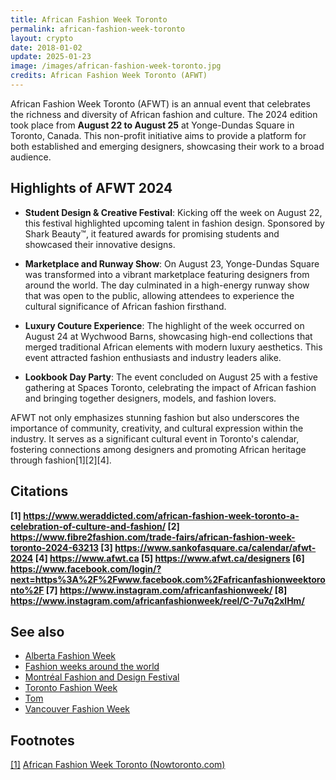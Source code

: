 ```yaml
---
title: African Fashion Week Toronto
permalink: african-fashion-week-toronto
layout: crypto
date: 2018-01-02
update: 2025-01-23
image: /images/african-fashion-week-toronto.jpg
credits: African Fashion Week Toronto (AFWT)
---
```


African Fashion Week Toronto (AFWT) is an annual event that celebrates the richness and diversity of African fashion and culture. The 2024 edition took place from **August 22 to August 25** at Yonge-Dundas Square in Toronto, Canada. This non-profit initiative aims to provide a platform for both established and emerging designers, showcasing their work to a broad audience.

## Highlights of AFWT 2024

- **Student Design & Creative Festival**: Kicking off the week on August 22, this festival highlighted upcoming talent in fashion design. Sponsored by Shark Beauty™, it featured awards for promising students and showcased their innovative designs.

- **Marketplace and Runway Show**: On August 23, Yonge-Dundas Square was transformed into a vibrant marketplace featuring designers from around the world. The day culminated in a high-energy runway show that was open to the public, allowing attendees to experience the cultural significance of African fashion firsthand.

- **Luxury Couture Experience**: The highlight of the week occurred on August 24 at Wychwood Barns, showcasing high-end collections that merged traditional African elements with modern luxury aesthetics. This event attracted fashion enthusiasts and industry leaders alike.

- **Lookbook Day Party**: The event concluded on August 25 with a festive gathering at Spaces Toronto, celebrating the impact of African fashion and bringing together designers, models, and fashion lovers.

AFWT not only emphasizes stunning fashion but also underscores the importance of community, creativity, and cultural expression within the industry. It serves as a significant cultural event in Toronto's calendar, fostering connections among designers and promoting African heritage through fashion[1][2][4].

## Citations

**[1] https://www.weraddicted.com/african-fashion-week-toronto-a-celebration-of-culture-and-fashion/
[2] https://www.fibre2fashion.com/trade-fairs/african-fashion-week-toronto-2024-63213
[3] https://www.sankofasquare.ca/calendar/afwt-2024
[4] https://www.afwt.ca
[5] https://www.afwt.ca/designers
[6] https://www.facebook.com/login/?next=https%3A%2F%2Fwww.facebook.com%2Fafricanfashionweektoronto%2F
[7] https://www.instagram.com/africanfashionweek/
[8] https://www.instagram.com/africanfashionweek/reel/C-7u7q2xlHm/**

## See also

+ [Alberta Fashion Week](alberta-fashion-week)
+ [Fashion weeks around the world](fashion-weeks-around-the-world)
+ [Montréal Fashion and Design Festival](montreal-fashion-and-design-festival)
+ [Toronto Fashion Week](toronto-fashion-week)
+ [Tom](tom)
+ [Vancouver Fashion Week](vancouver-fashion-week)

## Footnotes

[[1]](#a1) <span id="f1"></span> [African Fashion Week Toronto (Nowtoronto.com)](https://nowtoronto.com/events/African-Fashion-Week-Toronto-80bf1f91/)
